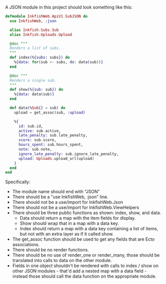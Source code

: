 A JSON module in this project should look something like this:

```elixir
defmodule InkfishWeb.ApiV1.SubJSON do
  use InkfishWeb, :json

  alias Inkfish.Subs.Sub
  alias Inkfish.Uploads.Upload

  @doc """
  Renders a list of subs.
  """
  def index(%{subs: subs}) do
    %{data: for(sub <- subs, do: data(sub))}
  end

  @doc """
  Renders a single sub.
  """
  def show(%{sub: sub}) do
    %{data: data(sub)}
  end

  def data(%Sub{} = sub) do
    upload = get_assoc(sub, :upload)

    %{
      id: sub.id,
      active: sub.active,
      late_penalty: sub.late_penalty,
      score: sub.score,
      hours_spent: sub.hours_spent,
      note: sub.note,
      ignore_late_penalty: sub.ignore_late_penalty,
      upload: Uploads.upload_url(upload)
    }
  end
end
```

Specifically:

- The module name should end with "JSON"
- There should be a "use InkfishWeb, :json" line.
- There should not be a use/import for InkfishWeb.Json
- There should not be a use/import for InkfishWeb.ViewHelpers
- There should be three public functions as shown: index, show, and data.
  - Data should return a map with the item fields for display.
  - Show should wrap that in a map with a data key.
  - Index should return a map with a data key containing a list of items,
    but not with an extra layer as if it called show.
- The get_assoc function should be used to get any fields that are Ecto
associations.
- There should be no render functions.
- There should be no use of render_one or render_many, those should be
  translated into calls to data on the other module.
- Fields in one object shouldn't be rendered with calls to index / show on
  other JSON modules - that'd add a nested map with a data field - instead
  those should call the data function on the appropriate module.


